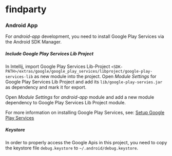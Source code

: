 findparty
=========

### Android App
For *android-app* development, you need to install Google Play Services via the Android SDK Manager. 

##### Include Google Play Services Lib Project 

In Intellij, import Google Play Services Lib-Project `<SDK-PATH>/extras/google/google_play_services/libproject/google-play-services-lib` as new module into the project. Open *Module Settings* for Google Play Services Lib Project and add its `lib/google-play-servies.jar` as dependency and mark it for export.

Open *Module Settings* for *android-app* module and add a new module dependency to Google Play Services Lib Project module.

For more information on installing Google Play Services, see: [Setup Google Play Services](http://developer.android.com/google/play-services/setup.html)

##### Keystore

In order to properly access the Google Apis in this project, you need to copy the keystore file `debug.keystore` to `~/.android/debug.keystore`.
